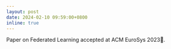 ```yaml
---
layout: post
date: 2024-02-10 09:59:00+0800
inline: true
---
```


Paper on Federated Learning accepted at ACM EuroSys 2023🎊.